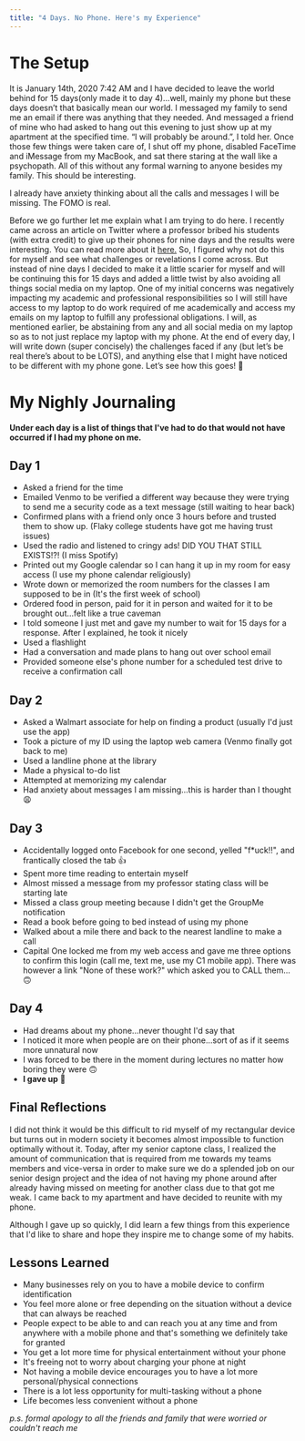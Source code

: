 ```yaml
---
title: "4 Days. No Phone. Here's my Experience"
---
```


# The Setup

It is January 14th, 2020 7:42 AM and I have decided to leave the world behind for 15 days(only made it to day 4)…well, mainly my phone but these days doesn’t that basically mean our world. I messaged my family to send me an email if there was anything that they needed. And messaged a friend of mine who had asked to hang out this evening to just show up at my apartment at the specified time. “I will probably be around.”, I told her. Once those few things were taken care of, I shut off my phone, disabled FaceTime and iMessage from my MacBook, and sat there staring at the wall like a psychopath. All of this without any formal warning to anyone besides my family. This should be interesting.

I already have anxiety thinking about all the calls and messages I will be missing. The FOMO is real. 

Before we go further let me explain what I am trying to do here. I recently came across an article on Twitter where a professor bribed his students (with extra credit) to give up their phones for nine days and the results were interesting. You can read more about it [here.](https://www.technologyreview.com/s/614934/teenagers-without-cell-phones) So, I figured why not do this for myself and see what challenges or revelations I come across. But instead of nine days I decided to make it a little scarier for myself and will be continuing this for 15 days and added a little twist by also avoiding all things social media on my laptop. One of my initial concerns was negatively impacting my academic and professional responsibilities so I will still have access to my laptop to do work required of me academically and access my emails on my laptop to fulfill any professional obligations. I will, as mentioned earlier, be abstaining from any and all social media on my laptop so as to not just replace my laptop with my phone. At the end of every day, I will write down (super concisely) the challenges faced if any (but let’s be real there’s about to be LOTS), and anything else that I might have noticed to be different with my phone gone. Let’s see how this goes! 🤞

# My Nighly Journaling
**Under each day is a list of things that I've had to do that would not have occurred if I had my phone on me.**
## Day 1
- Asked a friend for the time
- Emailed Venmo to be verified a different way because they were trying to send me a security code as a text message (still waiting to hear back)
- Confirmed plans with a friend only once 3 hours before and trusted them to show up. (Flaky college students have got me having trust issues)
- Used the radio and listened to cringy ads! DID YOU THAT STILL EXISTS!?! (I miss Spotify)
- Printed out my Google calendar so I can hang it up in my room for easy access (I use my phone calendar religiously)
- Wrote down or memorized the room numbers for the classes I am supposed to be in (It's the first week of school)
- Ordered food in person, paid for it in person and waited for it to be brought out...felt like a true caveman
- I told someone I just met and gave my number to wait for 15 days for a response. After I explained, he took it nicely
- Used a flashlight
- Had a conversation and made plans to hang out over school email
- Provided someone else's phone number for a scheduled test drive to receive a confirmation call

## Day 2
- Asked a Walmart associate for help on finding a product (usually I'd just use the app)
- Took a picture of my ID using the laptop web camera (Venmo finally got back to me)
- Used a landline phone at the library
- Made a physical to-do list
- Attempted at memorizing my calendar
- Had anxiety about messages I am missing...this is harder than I thought 😩

## Day 3
- Accidentally logged onto Facebook for one second, yelled "f*uck!!", and frantically closed the tab 👍
- Spent more time reading to entertain myself
- Almost missed a message from my professor stating class will be starting late
- Missed a class group meeting because I didn't get the GroupMe notification
- Read a book before going to bed instead of using my phone
- Walked about a mile there and back to the nearest landline to make a call
- Capital One locked me from my web access and gave me three options to confirm this login (call me, text me, use my C1 mobile app). There was however a link "None of these work?" which asked you to CALL them...🙃

## Day 4
- Had dreams about my phone...never thought I'd say that
- I noticed it more when people are on their phone...sort of as if it seems more unnatural now
- I was forced to be there in the moment during lectures no matter how boring they were 🙃
- **I gave up** 😬

## Final Reflections
I did not think it would be this difficult to rid myself of my rectangular device but turns out in modern society it becomes almost impossible to function optimally without it. Today, after my senior captone class, I realized the amount of communication that is required from me towards my teams members and vice-versa in order to make sure we do a splended job on our senior design project and the idea of not having my phone around after already having missed on meeting for another class due to that got me weak. I came back to my apartment and have decided to reunite with my phone.

Although I gave up so quickly, I did learn a few things from this experience that I'd like to share and hope they inspire me to change some of my habits.

## Lessons Learned
- Many businesses rely on you to have a mobile device to confirm identification
- You feel more alone or free depending on the situation without a device that can always be reached
- People expect to be able to and can reach you at any time and from anywhere with a mobile phone and that's something we definitely take for granted
- You get a lot more time for physical entertainment without your phone
- It's freeing not to worry about charging your phone at night
- Not having a mobile device encourages you to have a lot more personal/physical connections
- There is a lot less opportunity for multi-tasking without a phone
- Life becomes less convenient without a phone

*p.s. formal apology to all the friends and family that were worried or couldn't reach me*
